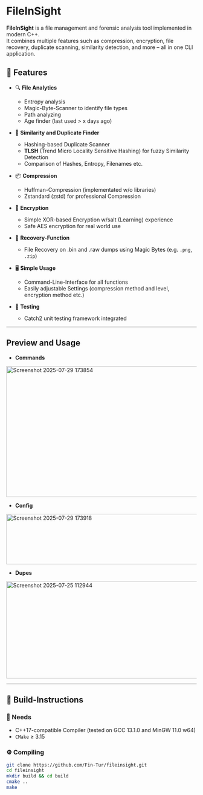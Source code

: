 
# FileInSight

**FileInSight** is a file management and forensic analysis tool implemented in modern C++.  
It combines multiple features such as compression, encryption, file recovery, duplicate scanning, similarity detection, and more – all in one CLI application.

## 🔧 Features

- 🔍 **File Analytics**
  - Entropy analysis
  - Magic-Byte-Scanner to identify file types
  - Path analyzing
  - Age finder (last used > x days ago)

- 🧠 **Similarity and Duplicate Finder**
  - Hashing-based Duplicate Scanner
  - **TLSH** (Trend Micro Locality Sensitive Hashing) for fuzzy Similarity Detection
  - Comparison of Hashes, Entropy, Filenames etc.

- 📦 **Compression**
  - Huffman-Compression (implementated w/o libraries)
  - Zstandard (zstd) for professional Compression

- 🔐 **Encryption**
  - Simple XOR-based Encryption w/salt (Learning) experience
  - Safe AES encryption for real world use

- 🧰 **Recovery-Function**
  - File Recovery on .bin and .raw dumps using Magic Bytes (e.g. `.png`, `.zip`)

- 🖥 **Simple Usage**
  - Command-Line-Interface for all functions
  - Easily adjustable Settings (compression method and level, encryption method etc.)

- 🧪 **Testing**
  - Catch2 unit testing framework integrated

---

## Preview and Usage

- **Commands**

 
<img width="923" height="346" alt="Screenshot 2025-07-29 173854" src="https://github.com/user-attachments/assets/5e62cef2-6651-40c0-95d3-5d20a2378c66" />


- **Config**


<img width="576" height="133" alt="Screenshot 2025-07-29 173918" src="https://github.com/user-attachments/assets/57d3e0fa-7925-4f35-a11e-9e8bf010a7b4" />


- **Dupes**

 <img width="781" height="257" alt="Screenshot 2025-07-25 112944" src="https://github.com/user-attachments/assets/ccf3765c-9099-49e8-b34f-9f1b716f2ce2" />


---

## 🚀 Build-Instructions

### 🔨 Needs

- C++17-compatible Compiler (tested on GCC 13.1.0 and MinGW 11.0 w64)
- `CMake` ≥ 3.15

### ⚙️ Compiling

```bash
git clone https://github.com/Fin-Tur/fileinsight.git
cd fileinsight
mkdir build && cd build
cmake ..
make
